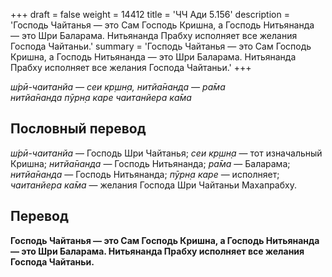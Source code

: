 +++
draft = false
weight = 14412
title = 'ЧЧ Ади 5.156'
description = 'Господь Чайтанья — это Сам Господь Кришна, а Господь Нитьянанда — это Шри Баларама. Нитьянанда Прабху исполняет все желания Господа Чайтаньи.'
summary = 'Господь Чайтанья — это Сам Господь Кришна, а Господь Нитьянанда — это Шри Баларама. Нитьянанда Прабху исполняет все желания Господа Чайтаньи.'
+++

_ш́рӣ-чаитанйа — сеи кр̣шн̣а, нитйа̄нанда — ра̄ма  
нитйа̄нанда пӯрн̣а каре чаитанйера ка̄ма_

## Пословный перевод

_ш́рӣ_\-_чаитанйа_ — Господь Шри Чайтанья; _сеи_ _кр̣шн̣а_ — тот изначальный Кришна; _нитйа̄нанда_ — Господь Нитьянанда; _ра̄ма_ — Баларама; _нитйа̄нанда_ — Господь Нитьянанда; _пӯрн̣а_ _каре_ — исполняет; _чаитанйера_ _ка̄ма_ — желания Господа Шри Чайтаньи Махапрабху.

## Перевод

**Господь Чайтанья — это Сам Господь Кришна, а Господь Нитьянанда — это Шри Баларама. Нитьянанда Прабху исполняет все желания Господа Чайтаньи.**
